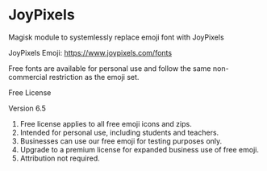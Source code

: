 # JoyPixels
Magisk module to systemlessly replace emoji font with JoyPixels

JoyPixels Emoji: https://www.joypixels.com/fonts

Free fonts are available for personal use and follow the same non-commercial restriction as the emoji set.

Free License

Version 6.5

1. Free license applies to all free emoji icons and zips.
2. Intended for personal use, including students and teachers.
3. Businesses can use our free emoji for testing purposes only.
4. Upgrade to a premium license for expanded business use of free emoji.
5. Attribution not required.
